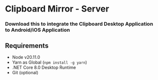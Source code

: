 # Clipboard Mirror - Server
### Download this to integrate the Clipboard Desktop Application to Android/iOS Application

## Requirements
- Node v20.11.0
- Yarn as Global (`npm install -g yarn`)
- .NET Core 8.0 Desktop Runtime
- Git (optional)
  

